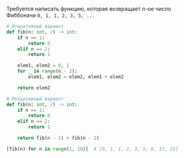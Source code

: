 Требуется написать функцию, которая возвращает $n$-ое число Фиббоначи `0, 1, 1, 2, 3, 5, ...`
```python
# Итеративный вариант
def fib(n: int, /) -> int:
    if n == 1:
        return 0
    elif n == 2:
        return 1

    elem1, elem2 = 0, 1
    for _ in range(n - 2):
        elem1, elem2 = elem2, elem1 + elem2

    return elem2

# Рекурсивный вариант
def fib(n: int, /) -> int:
    if n == 1:
        return 0
    elif n == 2:
        return 1

    return fib(n - 1) + fib(n - 2)

[fib(n) for n in range(1, 10)]  # [0, 1, 1, 2, 3, 5, 8, 13, 21]
```